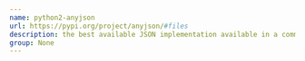```yaml
---
name: python2-anyjson
url: https://pypi.org/project/anyjson/#files
description: the best available JSON implementation available in a common interface. URL : https://pypi.org/project/anyjson/#files Groups : None
group: None
---
```

